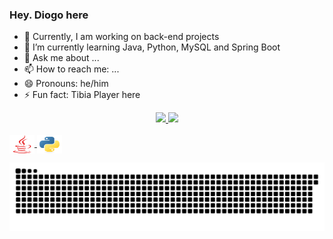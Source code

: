 ### Hey. Diogo here 

- 🔭 Currently, I am working on back-end projects
- 🌱 I’m currently learning Java, Python, MySQL and Spring Boot
- 💬 Ask me about ...
- 📫 How to reach me: ...
- 😄 Pronouns: he/him
- ⚡ Fun fact: Tibia Player here

<div align="center">
  <a href="https://github.com/crizostomo">
  <img height="180em" src="https://github-readme-stats.vercel.app/api?username=crizostomo&show_icons=true&theme=dark&include_all_commits=true&count_private=true"/>
  <img height="180em" src="https://github-readme-stats.vercel.app/api/top-langs/?username=crizostomo&layout=compact&langs_count=7&theme=dark"/>
</div>
  
<div style="display: inline_block"><br>
  <img align="center" alt="Rafa-Js" height="30" width="40" src="https://raw.githubusercontent.com/devicons/devicon/master/icons/java/java-plain.svg">
  <img align="center" alt="Rafa-Python" height="30" width="40" src="https://raw.githubusercontent.com/devicons/devicon/master/icons/python/python-original.svg">

  
![Snake animation](https://github.com/crizostomo/crizostomo/blob/output/github-contribution-grid-snake.svg)

 
